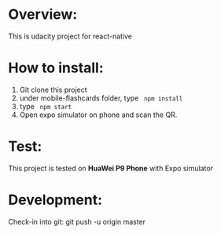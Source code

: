 
# Overview:
This is udacity project for react-native

# How to install:
1. Git clone this project
2. under mobile-flashcards folder, type ``` npm install```
3. type ``` npm start```
4. Open expo simulator on phone and scan the QR.

# Test:
This project is tested on __HuaWei P9 Phone__ with Expo simulator

# Development:
Check-in into git:
git push -u origin master

